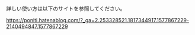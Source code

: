 詳しい使い方は以下のサイトを参照してください。

https://poniti.hatenablog.com/?_ga=2.253328521.1817344917.1577867229-2140494847.1577867229
